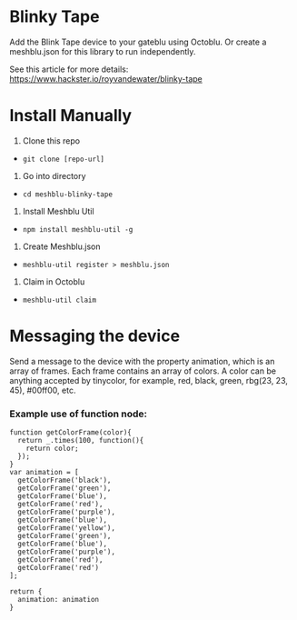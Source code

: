 # Blinky Tape

Add the Blink Tape device to your gateblu using Octoblu. Or create a meshblu.json for this library to run independently.

See this article for more details: https://www.hackster.io/royvandewater/blinky-tape

# Install Manually

1. Clone this repo
  - `git clone [repo-url]`
1. Go into directory
  - `cd meshblu-blinky-tape`
1. Install Meshblu Util
  - `npm install meshblu-util -g`
1. Create Meshblu.json
  - `meshblu-util register > meshblu.json`
1. Claim in Octoblu
  - `meshblu-util claim`

# Messaging the device

Send a message to the device with the property animation, which is an array of frames. Each frame contains an array of colors. A color can be anything accepted by tinycolor, for example, red, black, green, rbg(23, 23, 45), #00ff00, etc.

### Example use of function node:


````
function getColorFrame(color){
  return _.times(100, function(){
    return color;
  });
}
var animation = [
  getColorFrame('black'),
  getColorFrame('green'),
  getColorFrame('blue'),
  getColorFrame('red'),
  getColorFrame('purple'),
  getColorFrame('blue'),
  getColorFrame('yellow'),
  getColorFrame('green'),
  getColorFrame('blue'),
  getColorFrame('purple'),
  getColorFrame('red'),
  getColorFrame('red')
];

return {
  animation: animation
}
````
